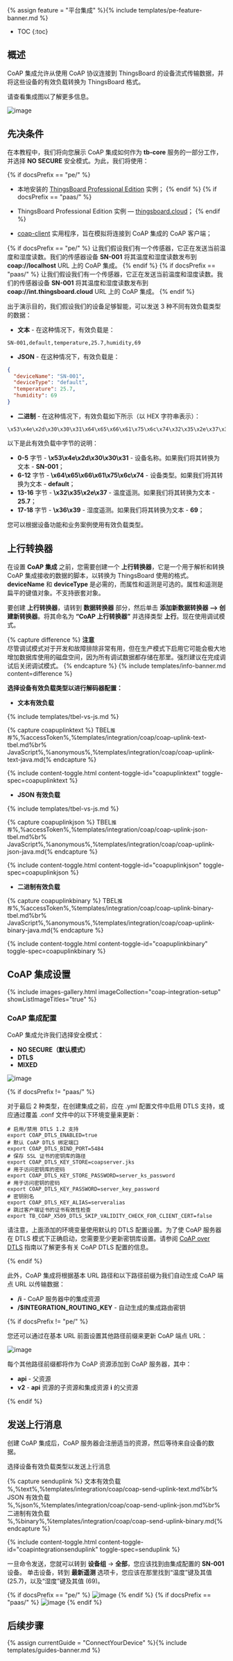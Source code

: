{% assign feature = "平台集成" %}{% include templates/pe-feature-banner.md %}

* TOC
{:toc}

## 概述

CoAP 集成允许从使用 CoAP 协议连接到 ThingsBoard 的设备流式传输数据，并将这些设备的有效负载转换为 ThingsBoard 格式。

请查看集成图以了解更多信息。

![image](/images/user-guide/integrations/coap-integration.svg)

## 先决条件

在本教程中，我们将向您展示 CoAP 集成如何作为 **tb-core** 服务的一部分工作，并选择 **NO SECURE** 安全模式。为此，我们将使用：

{% if docsPrefix == "pe/" %}
- 本地安装的 [ThingsBoard Professional Edition](https://thingsboard.io/docs/user-guide/install/pe/installation-options/) 实例；
{% endif %}
{% if docsPrefix == "paas/" %}
- ThingsBoard Professional Edition 实例 — [thingsboard.cloud](https://thingsboard.cloud)；
{% endif %}

- [coap-client](https://manpages.ubuntu.com/manpages/focal/man5/coap-client.5.html) 实用程序，旨在模拟将连接到 CoAP 集成的 CoAP 客户端；

{% if docsPrefix == "pe/" %}
让我们假设我们有一个传感器，它正在发送当前温度和湿度读数。我们的传感器设备 **SN-001** 将其温度和湿度读数发布到 **coap://localhost** URL 上的 CoAP 集成。
{% endif %}
{% if docsPrefix == "paas/" %}
让我们假设我们有一个传感器，它正在发送当前温度和湿度读数。我们的传感器设备 **SN-001** 将其温度和湿度读数发布到 **coap://int.thingsboard.cloud** URL 上的 CoAP 集成。
{% endif %}

出于演示目的，我们假设我们的设备足够智能，可以发送 3 种不同有效负载类型的数据：
- **文本** - 在这种情况下，有效负载是：

```text
SN-001,default,temperature,25.7,humidity,69
```

- **JSON** - 在这种情况下，有效负载是：

```json
{
  "deviceName": "SN-001",
  "deviceType": "default",
  "temperature": 25.7,
  "humidity": 69
}
```

- **二进制** - 在这种情况下，有效负载如下所示（以 HEX 字符串表示）：

```text
\x53\x4e\x2d\x30\x30\x31\x64\x65\x66\x61\x75\x6c\x74\x32\x35\x2e\x37\x36\x39
```

以下是此有效负载中字节的说明：
- **0-5** 字节 - **\x53\x4e\x2d\x30\x30\x31** - 设备名称。如果我们将其转换为文本 - **SN-001**；
- **6-12** 字节 - **\x64\x65\x66\x61\x75\x6c\x74** - 设备类型。如果我们将其转换为文本 - **default**；
- **13-16** 字节 - **\x32\x35\x2e\x37** - 温度遥测。如果我们将其转换为文本 - **25.7**；
- **17-18** 字节 - **\x36\x39** - 湿度遥测。如果我们将其转换为文本 - **69**；

您可以根据设备功能和业务案例使用有效负载类型。

## 上行转换器

在设置 **CoAP 集成** 之前，您需要创建一个 **上行转换器**，它是一个用于解析和转换 CoAP 集成接收的数据的脚本，以转换为 ThingsBoard 使用的格式。**deviceName** 和 **deviceType** 是必需的，而属性和遥测是可选的。属性和遥测是扁平的键值对象。不支持嵌套对象。

要创建 **上行转换器**，请转到 **数据转换器** 部分，然后单击 **添加新数据转换器 —> 创建新转换器**。将其命名为 **“CoAP 上行转换器”** 并选择类型 **上行**。现在使用调试模式。

{% capture difference %}
**注意**
<br>
尽管调试模式对于开发和故障排除非常有用，但在生产模式下启用它可能会极大地增加数据库使用的磁盘空间，因为所有调试数据都存储在那里。强烈建议在完成调试后关闭调试模式。
{% endcapture %}
{% include templates/info-banner.md content=difference %}

**选择设备有效负载类型以进行解码器配置：**

- **文本有效负载**

{% include templates/tbel-vs-js.md %}

{% capture coapuplinktext %}
TBEL<small>推荐</small>%,%accessToken%,%templates/integration/coap/coap-uplink-text-tbel.md%br%
JavaScript<small></small>%,%anonymous%,%templates/integration/coap/coap-uplink-text-java.md{% endcapture %}

{% include content-toggle.html content-toggle-id="coapuplinktext" toggle-spec=coapuplinktext %}

- **JSON 有效负载**

{% include templates/tbel-vs-js.md %}

{% capture coapuplinkjson %}
TBEL<small>推荐</small>%,%accessToken%,%templates/integration/coap/coap-uplink-json-tbel.md%br%
JavaScript<small></small>%,%anonymous%,%templates/integration/coap/coap-uplink-json-java.md{% endcapture %}

{% include content-toggle.html content-toggle-id="coapuplinkjson" toggle-spec=coapuplinkjson %}


- **二进制有效负载**

{% capture coapuplinkbinary %}
TBEL<small>推荐</small>%,%accessToken%,%templates/integration/coap/coap-uplink-binary-tbel.md%br%
JavaScript<small></small>%,%anonymous%,%templates/integration/coap/coap-uplink-binary-java.md{% endcapture %}

{% include content-toggle.html content-toggle-id="coapuplinkbinary" toggle-spec=coapuplinkbinary %}

## CoAP 集成设置

{% include images-gallery.html imageCollection="coap-integration-setup" showListImageTitles="true" %}

### CoAP 集成配置

CoAP 集成允许我们选择安全模式：

- **NO SECURE（默认模式）**
- **DTLS**
- **MIXED**

![image](/images/user-guide/integrations/coap/coap-integration-modes-1.png)

{% if docsPrefix != "paas/" %}


对于最后 2 种类型，在创建集成之前，应在 .yml 配置文件中启用 DTLS 支持，或应通过覆盖 .conf 文件中的以下环境变量来更新：

```
# 启用/禁用 DTLS 1.2 支持
export COAP_DTLS_ENABLED=true
# 默认 CoAP DTLS 绑定端口
export COAP_DTLS_BIND_PORT=5484 
# 保存 SSL 证书的密钥库的路径
export COAP_DTLS_KEY_STORE=coapserver.jks 
# 用于访问密钥库的密码
export COAP_DTLS_KEY_STORE_PASSWORD=server_ks_password
# 用于访问密钥的密码
export COAP_DTLS_KEY_PASSWORD=server_key_password
# 密钥别名
export COAP_DTLS_KEY_ALIAS=serveralias
# 跳过客户端证书的证书有效性检查
export TB_COAP_X509_DTLS_SKIP_VALIDITY_CHECK_FOR_CLIENT_CERT=false
```

请注意，上面添加的环境变量使用默认的 DTLS 配置设置。为了使 CoAP 服务器在 DTLS 模式下正确启动，您需要至少更新密钥库设置。请参阅 [CoAP over DTLS](/docs/pe/user-guide/coap-over-dtls) 指南以了解更多有关 CoAP DTLS 配置的信息。

{% endif %}

此外，CoAP 集成将根据基本 URL 路径和以下路径前缀为我们自动生成 CoAP 端点 URL 以传输数据：
- **/i** - CoAP 服务器中的集成资源
- **/$INTEGRATION_ROUTING_KEY** - 自动生成的集成路由密钥

{% if docsPrefix != "pe/" %}

您还可以通过在基本 URL 前面设置其他路径前缀来更新 CoAP 端点 URL：

![image](/images/user-guide/integrations/coap/coap-integration-configuration-extra-path-prefix-1-paas.png)

每个其他路径前缀都将作为 CoAP 资源添加到 CoAP 服务器，其中：
- **api** - 父资源
- **v2** - **api** 资源的子资源和集成资源 **i** 的父资源

{% endif %}

## 发送上行消息

创建 CoAP 集成后，CoAP 服务器会注册适当的资源，然后等待来自设备的数据。

选择设备有效负载类型以发送上行消息

{% capture senduplink %}
文本有效负载<br>%,%text%,%templates/integration/coap/coap-send-uplink-text.md%br%
JSON 有效负载<br>%,%json%,%templates/integration/coap/coap-send-uplink-json.md%br%
二进制有效负载<br>%,%binary%,%templates/integration/coap/coap-send-uplink-binary.md{% endcapture %}

{% include content-toggle.html content-toggle-id="coapintegrationsenduplink" toggle-spec=senduplink %}

一旦命令发送，您就可以转到 **设备组** -> **全部**，您应该找到由集成配置的 **SN-001** 设备。
单击设备，转到 **最新遥测** 选项卡，您应该在那里找到“温度”键及其值 (25.7)，以及“湿度”键及其值 (69)。

{% if docsPrefix == "pe/" %}
![image](/images/user-guide/integrations/coap/coap-integration-test-uplink-pe.png)
{% endif %}
{% if docsPrefix == "paas/" %}
![image](/images/user-guide/integrations/coap/coap-integration-test-uplink-paas.png)
{% endif %}

## 后续步骤

{% assign currentGuide = "ConnectYourDevice" %}{% include templates/guides-banner.md %}